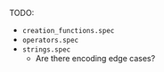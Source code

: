 TODO:

* `creation_functions.spec`
* `operators.spec`
* `strings.spec`
  * Are there encoding edge cases?
